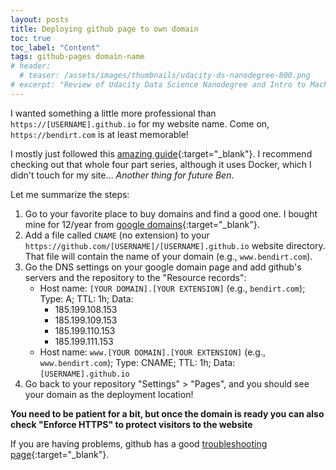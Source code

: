 ```yaml
---
layout: posts
title: Deploying github page to own domain
toc: true
toc_label: "Content"
tags: github-pages domain-name
# header:
  # teaser: /assets/images/thumbnails/udacity-ds-nanodegree-800.png
# excerpt: "Review of Udacity Data Science Nanodegree and Intro to Machine Learning Nanodegree"
---
```


I wanted something a little more professional than `https://[USERNAME].github.io` for my website name. Come on, `https://bendirt.com` is at least memorable!

I mostly just followed this [amazing guide](https://www.cross-validated.com/Personal-website-with-Minimal-Mistakes-Jekyll-Theme-HOWTO-Part-III/){:target="_blank"}. I recommend checking out that whole four part series, although it uses Docker, which I didn't touch for my site... *Another thing for future Ben*.

Let me summarize the steps:

  1. Go to your favorite place to buy domains and find a good one. I bought mine for 12/year from [google domains](https://domains.google/){:target="_blank"}.
  1. Add a file called `CNAME` (no extension) to your `https://github.com/[USERNAME]/[USERNAME].github.io` website directory. That file will contain the name of your domain (e.g., `www.bendirt.com`).
  1. Go the DNS settings on your google domain page and add github's servers and the repository to the "Resource records":
      - Host name: `[YOUR DOMAIN].[YOUR EXTENSION]` (e.g., `bendirt.com`); Type: A; TTL: 1h; Data:
        - 185.199.108.153
        - 185.199.109.153
        - 185.199.110.153
        - 185.199.111.153
      - Host name: `www.[YOUR DOMAIN].[YOUR EXTENSION]` (e.g., `www.bendirt.com`); Type: CNAME; TTL: 1h; Data: `[USERNAME].github.io`
  1. Go back to your repository "Settings" > "Pages", and you should see your domain as the deployment location! 

**You need to be patient for a bit, but once the domain is ready you can also check "Enforce HTTPS" to protect visitors to the website**

If you are having problems, github has a good [troubleshooting page](https://docs.github.com/en/pages/configuring-a-custom-domain-for-your-github-pages-site/troubleshooting-custom-domains-and-github-pages){:target="_blank"}.